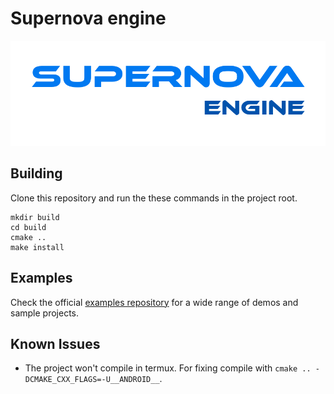 # Supernova engine
<p align="center">
  <img src="res/banner.png" />
</p>

## Building
Clone this repository and run the these commands in the project root.
```
mkdir build
cd build
cmake ..
make install
```

## Examples
Check the official [examples repository](https://github.com/captain1947/supernova-examples) for a wide range of demos and sample projects.

## Known Issues
* The project won't compile in termux. For fixing compile with `cmake .. -DCMAKE_CXX_FLAGS=-U__ANDROID__`.
